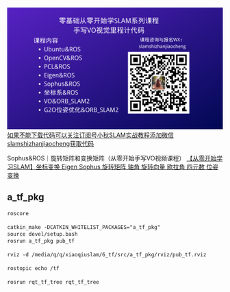 [![小秋SLAM入门实战](/小秋SLAM实战教程.png)如果不能下载代码可以关注订阅号小秋SLAM实战教程添加微信slamshizhanjiaocheng获取代码](https://mp.weixin.qq.com/s/3Z129tEr6gWKgNAoXYYk4Q)

Sophus&ROS｜旋转矩阵和变换矩阵（从零开始手写VO视频课程）
[【从零开始学习SLAM】坐标变换 Eigen Sophus 旋转矩阵 轴角 旋转向量 欧拉角 四元数 位姿变换](https://chunqiushenye.blog.csdn.net/article/details/100080945)

## a_tf_pkg

    roscore

    catkin_make -DCATKIN_WHITELIST_PACKAGES="a_tf_pkg"
    source devel/setup.bash
    rosrun a_tf_pkg pub_tf

    rviz -d /media/q/q/xiaoqiuslam/6_tf/src/a_tf_pkg/rviz/pub_tf.rviz

    rostopic echo /tf

    rosrun rqt_tf_tree rqt_tf_tree 



